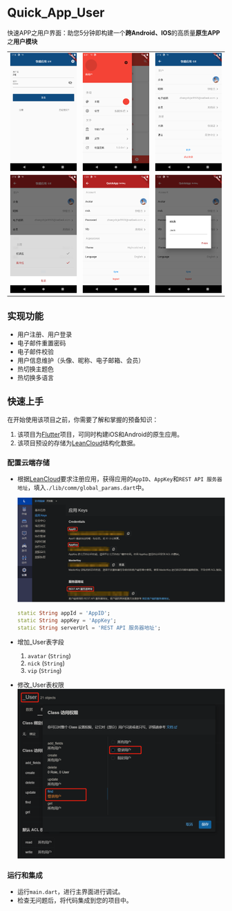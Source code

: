 # Quick_App_User

快速APP之用户界面：助您5分钟即构建一个**跨Android、IOS**的高质量**原生APP**之**用户模块**

| | | |
|- |- |- |
|![Screenshot-1](./README/Screenshot-1.png) |![Screenshot-2](./README/Screenshot-7.png) |![Screenshot-13](./README/Screenshot-3.png) |
|![Screenshot-4](./README/Screenshot-4.png) |![Screenshot-5](./README/Screenshot-5.png) |![Screenshot-6](./README/Screenshot-6.png) |

## 实现功能

- 用户注册、用户登录
- 电子邮件重置密码
- 电子邮件校验
- 用户信息维护（头像、昵称、电子邮箱、会员）
- 热切换主题色
- 热切换多语言

## 快速上手

在开始使用该项目之前，你需要了解和掌握的预备知识：

1. 该项目为[Flutter](https://flutter.dev/)项目，可同时构建iOS和Android的原生应用。
2. 该项目预设的存储为[LeanCloud](https://www.leancloud.cn/)结构化数据。

### 配置云端存储

- 根据[LeanCloud](https://www.leancloud.cn/)要求注册应用，获得应用的`AppID`、`AppKey`和`REST API 服务器地址`，填入`./lib/comm/global_params.dart`中。

  ![tutorial-1](./README/tutorial-1.png)

  ```dart
  static String appId = 'AppID';
  static String appKey = 'AppKey';
  static String serverUrl = 'REST API 服务器地址';
  ```

- 增加_User表字段
  1. `avatar` (`String`)
  2. `nick` (`String`)
  3. `vip` (`String`)

- 修改_User表权限
  ![tutorial-2](./README/tutorial-2.png)

### 运行和集成

- 运行`main.dart`，进行主界面进行调试。
- 检查无问题后，将代码集成到您的项目中。
